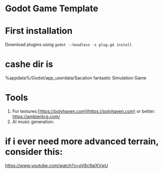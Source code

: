# Godot Game Template

# First installation
Download plugins using ```godot --headless -s plug.gd install```


# cashe dir is
%appdata%/Godot/app_userdata/Sacation fantastic Simulation Game

# Tools
1. For textures:[https://polyhaven.com](https://polyhaven.com)
or better: https://ambientcg.com/
2. AI music generation:

# if i ever need more advanced terrain, consider this:
https://www.youtube.com/watch?v=oV8c9alXVwU
